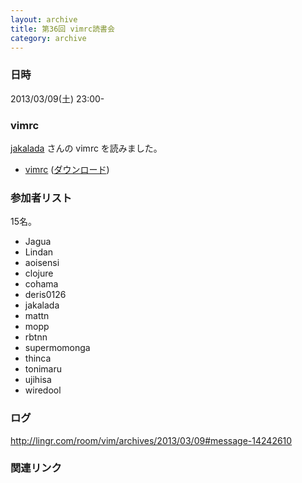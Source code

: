 ```yaml
---
layout: archive
title: 第36回 vimrc読書会
category: archive
---
```


### 日時
2013/03/09(土) 23:00-

### vimrc
[jakalada](https://github.com/jakalada) さんの vimrc を読みました。

- [vimrc](https://github.com/jakalada/vim-dotfiles/blob/fd30969c1b52175a112add9fd8308bc502df907f/_vimrc) ([ダウンロード](https://raw.github.com/jakalada/vim-dotfiles/fd30969c1b52175a112add9fd8308bc502df907f/_vimrc))

### 参加者リスト

15名。

- Jagua
- Lindan
- aoisensi
- clojure
- cohama
- deris0126
- jakalada
- mattn
- mopp
- rbtnn
- supermomonga
- thinca
- tonimaru
- ujihisa
- wiredool


### ログ
<http://lingr.com/room/vim/archives/2013/03/09#message-14242610>

### 関連リンク

